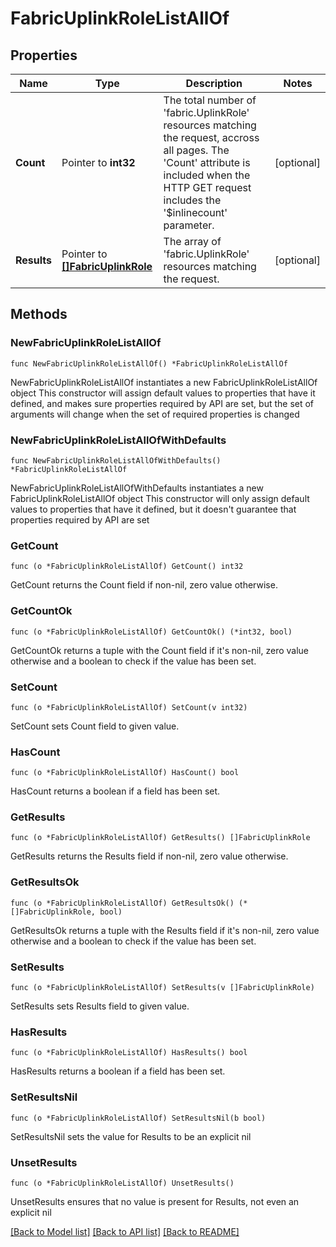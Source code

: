 # FabricUplinkRoleListAllOf

## Properties

Name | Type | Description | Notes
------------ | ------------- | ------------- | -------------
**Count** | Pointer to **int32** | The total number of &#39;fabric.UplinkRole&#39; resources matching the request, accross all pages. The &#39;Count&#39; attribute is included when the HTTP GET request includes the &#39;$inlinecount&#39; parameter. | [optional] 
**Results** | Pointer to [**[]FabricUplinkRole**](FabricUplinkRole.md) | The array of &#39;fabric.UplinkRole&#39; resources matching the request. | [optional] 

## Methods

### NewFabricUplinkRoleListAllOf

`func NewFabricUplinkRoleListAllOf() *FabricUplinkRoleListAllOf`

NewFabricUplinkRoleListAllOf instantiates a new FabricUplinkRoleListAllOf object
This constructor will assign default values to properties that have it defined,
and makes sure properties required by API are set, but the set of arguments
will change when the set of required properties is changed

### NewFabricUplinkRoleListAllOfWithDefaults

`func NewFabricUplinkRoleListAllOfWithDefaults() *FabricUplinkRoleListAllOf`

NewFabricUplinkRoleListAllOfWithDefaults instantiates a new FabricUplinkRoleListAllOf object
This constructor will only assign default values to properties that have it defined,
but it doesn't guarantee that properties required by API are set

### GetCount

`func (o *FabricUplinkRoleListAllOf) GetCount() int32`

GetCount returns the Count field if non-nil, zero value otherwise.

### GetCountOk

`func (o *FabricUplinkRoleListAllOf) GetCountOk() (*int32, bool)`

GetCountOk returns a tuple with the Count field if it's non-nil, zero value otherwise
and a boolean to check if the value has been set.

### SetCount

`func (o *FabricUplinkRoleListAllOf) SetCount(v int32)`

SetCount sets Count field to given value.

### HasCount

`func (o *FabricUplinkRoleListAllOf) HasCount() bool`

HasCount returns a boolean if a field has been set.

### GetResults

`func (o *FabricUplinkRoleListAllOf) GetResults() []FabricUplinkRole`

GetResults returns the Results field if non-nil, zero value otherwise.

### GetResultsOk

`func (o *FabricUplinkRoleListAllOf) GetResultsOk() (*[]FabricUplinkRole, bool)`

GetResultsOk returns a tuple with the Results field if it's non-nil, zero value otherwise
and a boolean to check if the value has been set.

### SetResults

`func (o *FabricUplinkRoleListAllOf) SetResults(v []FabricUplinkRole)`

SetResults sets Results field to given value.

### HasResults

`func (o *FabricUplinkRoleListAllOf) HasResults() bool`

HasResults returns a boolean if a field has been set.

### SetResultsNil

`func (o *FabricUplinkRoleListAllOf) SetResultsNil(b bool)`

 SetResultsNil sets the value for Results to be an explicit nil

### UnsetResults
`func (o *FabricUplinkRoleListAllOf) UnsetResults()`

UnsetResults ensures that no value is present for Results, not even an explicit nil

[[Back to Model list]](../README.md#documentation-for-models) [[Back to API list]](../README.md#documentation-for-api-endpoints) [[Back to README]](../README.md)


